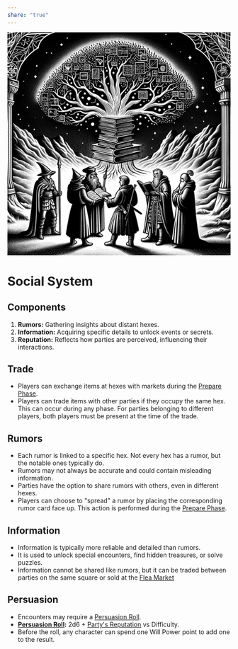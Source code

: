 ```yaml
---  
share: "true"  
---  
```

  
![Pasted image 20240126235908](./Pasted%20image%2020240126235908.png)  
  
# Social System  
## Components  
  
1. **Rumors:** Gathering insights about distant hexes.  
2. **Information:** Acquiring specific details to unlock events or secrets.  
3. **Reputation:** Reflects how parties are perceived, influencing their interactions.  
  
## Trade  
  
- Players can exchange items at hexes with markets during the [Prepare Phase](./Prepare%20Phase.html).  
- Players can trade items with other parties if they occupy the same hex. This can occur during any phase. For parties belonging to different players, both players must be present at the time of the trade.  
  
## Rumors  
  
- Each rumor is linked to a specific hex. Not every hex has a rumor, but the notable ones typically do.  
- Rumors may not always be accurate and could contain misleading information.  
- Parties have the option to share rumors with others, even in different hexes.  
- Players can choose to "spread" a rumor by placing the corresponding rumor card face up. This action is performed during the [Prepare Phase](./Prepare%20Phase.html).  
  
## Information  
  
- Information is typically more reliable and detailed than rumors.  
- It is used to unlock special encounters, find hidden treasures, or solve puzzles.  
- Information cannot be shared like rumors, but it can be traded between parties on the same square or sold at the [Flea Market](./Flea%20Market.html)  
  
## Persuasion  
  
- Encounters may require a [Persuasion Roll](./Persuasion%20Roll.html).  
- **[Persuasion Roll](./Persuasion%20Roll.html):** 2d6 + [Party's Reputation](./Party's%20Reputation.html) vs Difficulty.  
- Before the roll, any character can spend one Will Power point to add one to the result.
